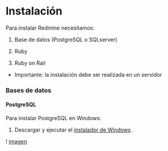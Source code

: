 # Instalación

Para instalar Redmine necesitamos:


1. Base de datos (PostgreSQL o SQLserver)

2. Ruby

3. Ruby on Rail


* Importante: la instalación debe ser realizada en un servidor

### Bases de datos

#### PostgreSQL

Para instalar PostgreSQL en Windows:

1. Descargar y ejecutar el [instalador de Windows](https://www.enterprisedb.com/downloads/postgres-postgresql-downloads#windows) .

! [imagen](https://github.com/AinoaFernandezMiguens/RedMine/blob/master/RedMine-Imagenes/Intalaci%C3%B3n/Bases%20de%20datos/PostgreSQL/1.JPG)

